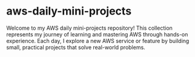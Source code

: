 # aws-daily-mini-projects
Welcome to my AWS daily mini-projects repository! This collection represents my journey of learning and mastering AWS through hands-on experience. Each day, I explore a new AWS service or feature by building small, practical projects that solve real-world problems.
